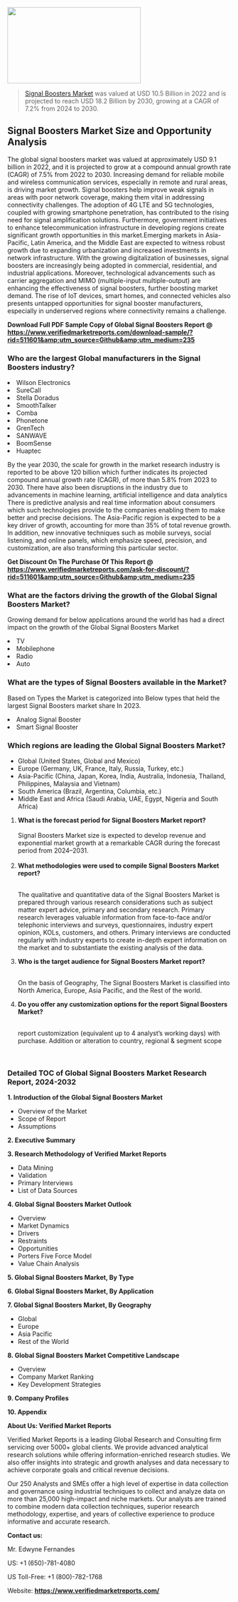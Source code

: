 <img src="https://ffe5etoiles.com/wp-content/uploads/2024/12/MST1-300x171.png" alt="" width="300" height="171" class="alignnone size-medium wp-image-20088" /><blockquote><p><p><a href="https://www.verifiedmarketreports.com/download-sample/?rid=511601&utm_source=Github&utm_medium=235" target="_blank">Signal Boosters Market</a> was valued at USD 10.5 Billion in 2022 and is projected to reach USD 18.2 Billion by 2030, growing at a CAGR of 7.2% from 2024 to 2030.</p></blockquote><p><h2>Signal Boosters Market Size and Opportunity Analysis</h2>The global signal boosters market was valued at approximately USD 9.1 billion in 2022, and it is projected to grow at a compound annual growth rate (CAGR) of 7.5% from 2022 to 2030. Increasing demand for reliable mobile and wireless communication services, especially in remote and rural areas, is driving market growth. Signal boosters help improve weak signals in areas with poor network coverage, making them vital in addressing connectivity challenges. The adoption of 4G LTE and 5G technologies, coupled with growing smartphone penetration, has contributed to the rising need for signal amplification solutions. Furthermore, government initiatives to enhance telecommunication infrastructure in developing regions create significant growth opportunities in this market.Emerging markets in Asia-Pacific, Latin America, and the Middle East are expected to witness robust growth due to expanding urbanization and increased investments in network infrastructure. With the growing digitalization of businesses, signal boosters are increasingly being adopted in commercial, residential, and industrial applications. Moreover, technological advancements such as carrier aggregation and MIMO (multiple-input multiple-output) are enhancing the effectiveness of signal boosters, further boosting market demand. The rise of IoT devices, smart homes, and connected vehicles also presents untapped opportunities for signal booster manufacturers, especially in underserved regions where connectivity remains a challenge.</p><p class=""><strong>Download Full PDF Sample Copy of Global Signal Boosters Report @ <a href="https://www.verifiedmarketreports.com/download-sample/?rid=511601&amp;utm_source=Github&amp;utm_medium=235" target="_blank">https://www.verifiedmarketreports.com/download-sample/?rid=511601&amp;utm_source=Github&amp;utm_medium=235</a></strong></p><h3 id="" class="">Who are the largest Global manufacturers in the Signal Boosters industry?</h3><p><li>Wilson Electronics</li><li> SureCall</li><li> Stella Doradus</li><li> SmoothTalker</li><li> Comba</li><li> Phonetone</li><li> GrenTech</li><li> SANWAVE</li><li> BoomSense</li><li> Huaptec</li></p><div class=""><div class="" dir="" data-message-author-role="" data-message-id="" data-message-model-slug=""><div class=""><div class=""><div class=""><div class="" dir="" data-message-author-role="" data-message-id="" data-message-model-slug=""><div class=""><div class=""><p>By the year 2030, the scale for growth in the market research industry is reported to be above 120 billion which further indicates its projected compound annual growth rate (CAGR), of more than 5.8% from 2023 to 2030. There have also been disruptions in the industry due to advancements in machine learning, artificial intelligence and data analytics There is predictive analysis and real time information about consumers which such technologies provide to the companies enabling them to make better and precise decisions. The Asia-Pacific region is expected to be a key driver of growth, accounting for more than 35% of total revenue growth. In addition, new innovative techniques such as mobile surveys, social listening, and online panels, which emphasize speed, precision, and customization, are also transforming this particular sector.</p><p><strong>Get Discount On The Purchase Of This Report @&nbsp; <a href="https://www.verifiedmarketreports.com/ask-for-discount/?rid=511601&amp;utm_source=Github&amp;utm_medium=235" target="_blank">https://www.verifiedmarketreports.com/ask-for-discount/?rid=511601&amp;utm_source=Github&amp;utm_medium=235</a></strong></p></div></div></div></div></div></div></div></div><h3 id="" class="">What are the factors driving the growth of the Global Signal Boosters Market?</h3><p id="" class="">Growing demand for below applications around the world has had a direct impact on the growth of the Global Signal Boosters Market</p><p id="" class=""><li>TV</li><li> Mobilephone</li><li> Radio</li><li> Auto</li></p><h3 id="" class="">What are the types of Signal Boosters available in the Market?</h3><p id="" class="">Based on Types the Market is categorized into Below types that held the largest Signal Boosters market share In 2023.</p><p id="" class=""><li>Analog Signal Booster</li><li> Smart Signal Booster</li></p><h3 id="" class="">Which regions are leading the Global Signal Boosters Market?</h3><ul><li>Global (United States, Global and Mexico)</li><li>Europe (Germany, UK, France, Italy, Russia, Turkey, etc.)</li><li>Asia-Pacific (China, Japan, Korea, India, Australia, Indonesia, Thailand, Philippines, Malaysia and Vietnam)</li><li>South America (Brazil, Argentina, Columbia, etc.)</li><li>Middle East and Africa (Saudi Arabia, UAE, Egypt, Nigeria and South Africa)</li></ul><p><ol><li><strong>What is the forecast period for Signal Boosters Market report?<br /></strong><br /><span data-sheets-root="1" data-sheets-value="{&quot;1&quot;:2,&quot;2&quot;:&quot;XXXX size is expected to develop revenue and exponential market growth at a remarkable CAGR during the forecast period from 2024&ndash;2030.&quot;}" data-sheets-userformat="{&quot;2&quot;:12674,&quot;4&quot;:{&quot;1&quot;:2,&quot;2&quot;:16776960},&quot;10&quot;:2,&quot;11&quot;:0,&quot;15&quot;:&quot;Arial&quot;,&quot;16&quot;:12}">Signal Boosters Market size is expected to develop revenue and exponential market growth at a remarkable CAGR during the forecast period from 2024&ndash;2031.</span><br /><br /></li><li><strong>What methodologies were used to compile Signal Boosters Market report?<br /><br /></strong><p>The qualitative and quantitative data of the&nbsp;Signal Boosters Market is prepared through various research considerations such as subject matter expert advice, primary and secondary research. Primary research leverages valuable information from face-to-face and/or telephonic interviews and surveys, questionnaires, industry expert opinion, KOLs, customers, and others. Primary interviews are conducted regularly with industry experts to create in-depth expert information on the market and to substantiate the existing analysis of the data.&nbsp;</p></li><li><strong>Who is the target audience for Signal Boosters Market report?<br /><br /></strong><p>On the basis of Geography, The&nbsp;Signal Boosters Market is classified into North America, Europe, Asia Pacific, and the Rest of the world.</p></li><li><strong>Do you offer any customization options for the report Signal Boosters Market?<br /><br /></strong><p>report customization (equivalent up to 4 analyst&rsquo;s working days) with purchase. Addition or alteration to country, regional &amp; segment scope</p><p>&nbsp;</p></li></ol></p><h3 id="" class="">Detailed TOC of Global Signal Boosters Market Research Report, 2024-2032</h3><p id="" class=""><strong>1. Introduction of the Global Signal Boosters Market</strong></p><ul><li>Overview of the Market</li><li>Scope of Report</li><li>Assumptions</li></ul><p id="" class=""><strong>2. Executive Summary</strong></p><p id="" class=""><strong>3. Research Methodology of&nbsp;Verified Market Reports</strong></p><ul><li>Data Mining</li><li>Validation</li><li>Primary Interviews</li><li>List of Data Sources</li></ul><p id="" class=""><strong>4. Global Signal Boosters Market Outlook</strong></p><ul><li>Overview</li><li>Market Dynamics</li><li>Drivers</li><li>Restraints</li><li>Opportunities</li><li>Porters Five Force Model</li><li>Value Chain Analysis</li></ul><p id="" class=""><strong>5. Global Signal Boosters Market, By&nbsp;Type</strong></p><p id="" class=""><strong>6. Global Signal Boosters Market, By Application</strong></p><p id="" class=""><strong>7. Global Signal Boosters Market, By Geography</strong></p><ul><li>Global</li><li>Europe</li><li>Asia Pacific</li><li>Rest of the World</li></ul><p id="" class=""><strong>8. Global Signal Boosters Market Competitive Landscape</strong></p><ul><li>Overview</li><li>Company Market Ranking</li><li>Key Development Strategies</li></ul><p id="" class=""><strong>9. Company Profiles</strong></p><p id="" class=""><strong>10. Appendix</strong></p><p id="" class=""><strong>About Us: Verified Market Reports</strong></p><p id="" class="">Verified Market Reports is a leading Global Research and Consulting firm servicing over 5000+ global clients. We provide advanced analytical research solutions while offering information-enriched research studies. We also offer insights into strategic and growth analyses and data necessary to achieve corporate goals and critical revenue decisions.</p><p id="" class="">Our 250 Analysts and SMEs offer a high level of expertise in data collection and governance using industrial techniques to collect and analyze data on more than 25,000 high-impact and niche markets. Our analysts are trained to combine modern data collection techniques, superior research methodology, expertise, and years of collective experience to produce informative and accurate research.</p><p id="" class=""><strong>Contact us:</strong></p><p id="" class="">Mr. Edwyne Fernandes</p><p id="" class="">US: +1 (650)-781-4080</p><p id="" class="">US Toll-Free: +1 (800)-782-1768</p><p id="" class="">Website: <a target="" data-test-app-aware-link=""><strong>https://www.verifiedmarketreports.com/</strong></a></p>
